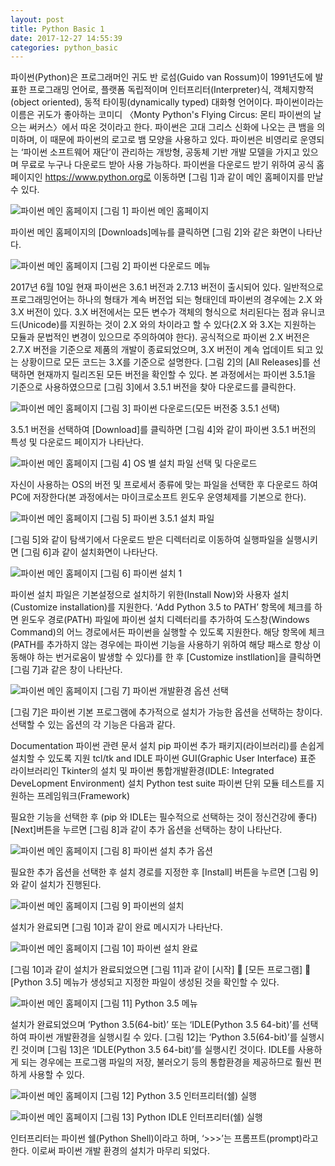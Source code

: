 ```yaml
---
layout: post
title: Python Basic 1
date: 2017-12-27 14:55:39
categories: python_basic
---
```


파이썬(Python)은 프로그래머인 귀도 반 로섬(Guido van Rossum)이 1991년도에 발표한 프로그래밍 언어로, 플랫폼 독립적이며 인터프리터(Interpreter)식, 객체지향적(object oriented), 동적 타이핑(dynamically typed) 대화형 언어이다. 파이썬이라는 이름은 귀도가 좋아하는 코미디 〈Monty Python's Flying Circus: 몬티 파이썬의 날으는 써커스〉에서 따온 것이라고 한다. 파이썬은 고대 그리스 신화에 나오는 큰 뱀을 의미하며, 이 때문에 파이썬의 로고로 뱀 모양을 사용하고 있다.
파이썬은 비영리로 운영되는 ‘파이썬 소프트웨어 재단’이 관리하는 개방형, 공동체 기반 개발 모델을 가지고 있으며 무료로 누구나 다운로드 받아 사용 가능하다.
파이썬을 다운로드 받기 위하여 공식 홈페이지인 https://www.python.org로 이동하면 [그림 1]과 같이 메인 홈페이지를 만날 수 있다.

![파이썬 메인 홈페이지](/asset/study/python_basic/1/1.png)
[그림 1] 파이썬 메인 홈페이지

파이썬 메인 홈페이지의 [Downloads]메뉴를 클릭하면 [그림 2]와 같은 화면이 나타난다.

![파이썬 메인 홈페이지](/asset/study/python_basic/1/2.png)
[그림 2] 파이썬 다운로드 메뉴

2017년 6월 10일 현재 파이썬은 3.6.1 버전과 2.7.13 버전이 출시되어 있다. 일반적으로 프로그래밍언어는 하나의 형태가 계속 버전업 되는 형태인데 파이썬의 경우에는 2.X 와 3.X 버전이 있다. 3.X 버전에서는 모든 변수가 객체의 형식으로 처리된다는 점과 유니코드(Unicode)를 지원하는 것이 2.X 와의 차이라고 할 수 있다(2.X 와 3.X는 지원하는 모듈과 문법적인 변경이 있으므로 주의하여야 한다). 
공식적으로 파이썬 2.X 버전은 2.7.X 버전을 기준으로 제품의 개발이 종료되었으며, 3.X 버전이 계속 업데이트 되고 있는 상황이므로 모든 코드는 3.X를 기준으로 설명한다.
[그림 2]의 [All Releases]를 선택하면 현재까지 릴리즈된 모든 버전을 확인할 수 있다. 본 과정에서는 파이썬 3.5.1을 기준으로 사용하였으므로 [그림 3]에서 3.5.1 버전을 찾아 다운로드를 클릭한다.

![파이썬 메인 홈페이지](/asset/study/python_basic/1/3.png)
[그림 3] 파이썬 다운로드(모든 버전중 3.5.1 선택)

3.5.1 버전을 선택하여 [Download]를 클릭하면 [그림 4]와 같이 파이썬 3.5.1 버전의 특성 및 다운로드 페이지가 나타난다.

![파이썬 메인 홈페이지](/asset/study/python_basic/1/4.png)
[그림 4] OS 별 설치 파일 선택 및 다운로드

자신이 사용하는 OS의 버전 및 프로세서 종류에 맞는 파일을 선택한 후 다운로드 하여 PC에 저장한다(본 과정에서는 마이크로소프트 윈도우 운영체제를 기본으로 한다).

![파이썬 메인 홈페이지](/asset/study/python_basic/1/5.png)
[그림 5] 파이썬 3.5.1 설치 파일

[그림 5]와 같이 탐색기에서 다운로드 받은 디렉터리로 이동하여 실행파일을 실행시키면 [그림 6]과 같이 설치화면이 나타난다.

![파이썬 메인 홈페이지](/asset/study/python_basic/1/6.png)
[그림 6] 파이썬 설치 1

파이썬 설치 파일은 기본설정으로 설치하기 위한(Install Now)와 사용자 설치(Customize installation)를 지원한다. ‘Add Python 3.5 to PATH’ 항목에 체크를 하면 윈도우 경로(PATH) 파일에 파이썬 설치 디렉터리를 추가하여 도스창(Windows Command)의 어느 경로에서든 파이썬을 실행할 수 있도록 지원한다. 해당 항목에 체크(PATH를 추가하지 않는 경우에는 파이썬 기능을 사용하기 위하여 해당 패스로 항상 이동해야 하는 번거로움이 발생할 수 있다)를 한 후 [Customize instllation]을 클릭하면 [그림 7]과 같은 창이 나타난다. 

![파이썬 메인 홈페이지](/asset/study/python_basic/1/7.png)
[그림 7] 파이썬 개발환경 옵션 선택

[그림 7]은 파이썬 기본 프로그램에 추가적으로 설치가 가능한 옵션을 선택하는 창이다. 선택할 수 있는 옵션의 각 기능은 다음과 같다.

Documentation	파이썬 관련 문서 설치
pip	파이썬 추가 패키지(라이브러리)를 손쉽게 설치할 수 있도록 지원
tcl/tk and IDLE	파이썬 GUI(Graphic User Interface) 표준 라이브러리인 Tkinter의 설치 및  파이썬 통합개발환경(IDLE: Integrated DeveLopment Environment) 설치
Python test suite	파이썬 단위 모듈 테스트를 지원하는 프레임워크(Framework)

필요한 기능을 선택한 후 (pip 와 IDLE는 필수적으로 선택하는 것이 정신건강에 좋다) [Next]버튼을 누르면 [그림 8]과 같이 추가 옵션을 선택하는 창이 나타난다.

![파이썬 메인 홈페이지](/asset/study/python_basic/1/8.png)
[그림 8] 파이썬 설치 추가 옵션

필요한 추가 옵션을 선택한 후 설치 경로를 지정한 후 [Install] 버튼을 누르면 [그림 9]와 같이 설치가 진행된다.

![파이썬 메인 홈페이지](/asset/study/python_basic/1/9.png)
[그림 9] 파이썬의 설치

설치가 완료되면 [그림 10]과 같이 완료 메시지가 나타난다.

![파이썬 메인 홈페이지](/asset/study/python_basic/1/10.png)
[그림 10] 파이썬 설치 완료

[그림 10]과 같이 설치가 완료되었으면 [그림 11]과 같이 [시작]  [모든 프로그램]  [Python 3.5] 메뉴가 생성되고 지정한 파일이 생성된 것을 확인할 수 있다.

![파이썬 메인 홈페이지](/asset/study/python_basic/1/11.png)
[그림 11] Python 3.5 메뉴

설치가 완료되었으며 ‘Python 3.5(64-bit)’ 또는 ‘IDLE(Python 3.5 64-bit)’를 선택하여 파이썬 개발환경을 실행시킬 수 있다. [그림 12]는 ‘Python 3.5(64-bit)’를 실행시킨 것이며 [그림 13]은 ‘IDLE(Python 3.5 64-bit)’를 실행시킨 것이다. IDLE를 사용하게 되는 경우에는 프로그램 파일의 저장, 불러오기 등의 통합환경을 제공하므로 훨씬 편하게 사용할 수 있다.

![파이썬 메인 홈페이지](/asset/study/python_basic/1/12.png)
[그림 12] Python 3.5 인터프리터(쉘) 실행

![파이썬 메인 홈페이지](/asset/study/python_basic/1/13.png)
[그림 13] Python IDLE 인터프리터(쉘) 실행

인터프리터는 파이썬 쉘(Python Shell)이라고 하며, ‘>>>’는 프롬프트(prompt)라고 한다. 이로써 파이썬 개발 환경의 설치가 마무리 되었다.

